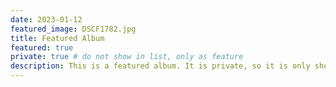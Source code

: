 ```yaml
---
date: 2023-01-12
featured_image: DSCF1782.jpg
title: Featured Album
featured: true
private: true # do not show in list, only as feature
description: This is a featured album. It is private, so it is only shown on the homepage.
---
```

